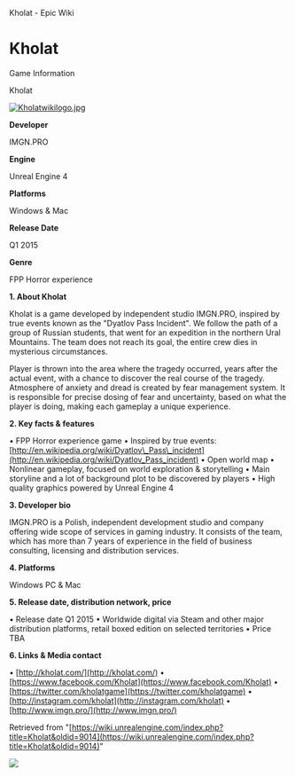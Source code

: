 Kholat - Epic Wiki                    

Kholat
======

  

Game Information

Kholat

[![Kholatwikilogo.jpg](https://d3ar1piqh1oeli.cloudfront.net/8/8f/Kholatwikilogo.jpg/240px-Kholatwikilogo.jpg)](/File:Kholatwikilogo.jpg)

**Developer**

IMGN.PRO

**Engine**

Unreal Engine 4

**Platforms**

Windows & Mac

**Release Date**

Q1 2015

**Genre**

FPP Horror experience

  
**1\. About Kholat**

Kholat is a game developed by independent studio IMGN.PRO, inspired by true events known as the "Dyatlov Pass Incident". We follow the path of a group of Russian students, that went for an expedition in the northern Ural Mountains. The team does not reach its goal, the entire crew dies in mysterious circumstances.

Player is thrown into the area where the tragedy occurred, years after the actual event, with a chance to discover the real course of the tragedy. Atmosphere of anxiety and dread is created by fear management system. It is responsible for precise dosing of fear and uncertainty, based on what the player is doing, making each gameplay a unique experience.

**2\. Key facts & features**

• FPP Horror experience game • Inspired by true events: [http://en.wikipedia.org/wiki/Dyatlov\_Pass\_incident](http://en.wikipedia.org/wiki/Dyatlov_Pass_incident) • Open world map • Nonlinear gameplay, focused on world exploration & storytelling • Main storyline and a lot of background plot to be discovered by players • High quality graphics powered by Unreal Engine 4

**3\. Developer bio**

IMGN.PRO is a Polish, independent development studio and company offering wide scope of services in gaming industry. It consists of the team, which has more than 7 years of experience in the field of business consulting, licensing and distribution services.

**4\. Platforms**

Windows PC & Mac

**5\. Release date, distribution network, price**

• Release date Q1 2015 • Worldwide digital via Steam and other major distribution platforms, retail boxed edition on selected territories • Price TBA

**6\. Links & Media contact**

• [http://kholat.com/](http://kholat.com/) • [https://www.facebook.com/Kholat](https://www.facebook.com/Kholat) • [https://twitter.com/kholatgame](https://twitter.com/kholatgame) • [http://instagram.com/kholat](http://instagram.com/kholat) • [http://www.imgn.pro/](http://www.imgn.pro/)

Retrieved from "[https://wiki.unrealengine.com/index.php?title=Kholat&oldid=9014](https://wiki.unrealengine.com/index.php?title=Kholat&oldid=9014)"

  ![](https://tracking.unrealengine.com/track.png)